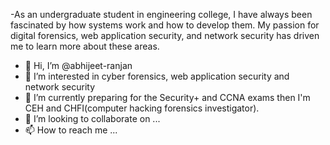
-As an undergraduate student in engineering college, I have always been fascinated by how systems work and how to develop them. My passion for digital forensics, web application security, and network security has driven me to learn more about these areas. 


- 👋 Hi, I’m @abhijeet-ranjan
- 👀 I’m interested in cyber forensics, web application security and network security
- 🌱 I’m currently preparing for the Security+ and CCNA exams then I'm CEH and CHFI(computer hacking forensics investigator).
- 💞️ I’m looking to collaborate on ...
- 📫 How to reach me ...

<!---
devil-ranjan/devil-ranjan is a ✨ special ✨ repository because its `README.md` (this file) appears on your GitHub profile.
You can click the Preview link to take a look at your changes.
--->

